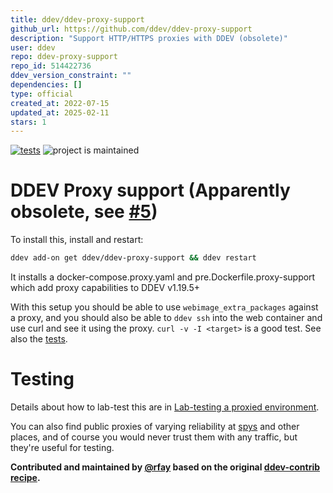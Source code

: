 ```yaml
---
title: ddev/ddev-proxy-support
github_url: https://github.com/ddev/ddev-proxy-support
description: "Support HTTP/HTTPS proxies with DDEV (obsolete)"
user: ddev
repo: ddev-proxy-support
repo_id: 514422736
ddev_version_constraint: ""
dependencies: []
type: official
created_at: 2022-07-15
updated_at: 2025-02-11
stars: 1
---
```


[![tests](https://github.com/ddev/ddev-proxy-support/actions/workflows/tests.yml/badge.svg)](https://github.com/ddev/ddev-proxy-support/actions/workflows/tests.yml) ![project is maintained](https://img.shields.io/maintenance/yes/2023.svg)

# DDEV Proxy support (Apparently obsolete, see [#5](https://github.com/ddev/ddev-proxy-support/issues/5))

To install this, install and restart:

```sh
ddev add-on get ddev/ddev-proxy-support && ddev restart
```

It installs a docker-compose.proxy.yaml and pre.Dockerfile.proxy-support which add proxy capabilities to DDEV v1.19.5+

With this setup you should be able to use `webimage_extra_packages` against a proxy, and you should also be able to `ddev ssh` into the web container and use curl and see it using the proxy. `curl -v -I <target>` is a good test. See also the [tests](https://github.com/ddev/ddev-proxy-support/blob/main/tests/test.bats).

# Testing

Details about how to lab-test this are in [Lab-testing a proxied environment](https://github.com/ddev/ddev-proxy-support/blob/main/lab-testing.md).

You can also find public proxies of varying reliability at [spys](https://spys.one/free-proxy-list/US/) and other places, and of course you would never trust them with any traffic, but they're useful for testing.

**Contributed and maintained by [@rfay](https://github.com/rfay) based on the original [ddev-contrib recipe](https://github.com/ddev/ddev-contrib/tree/master/recipes/proxy).**
